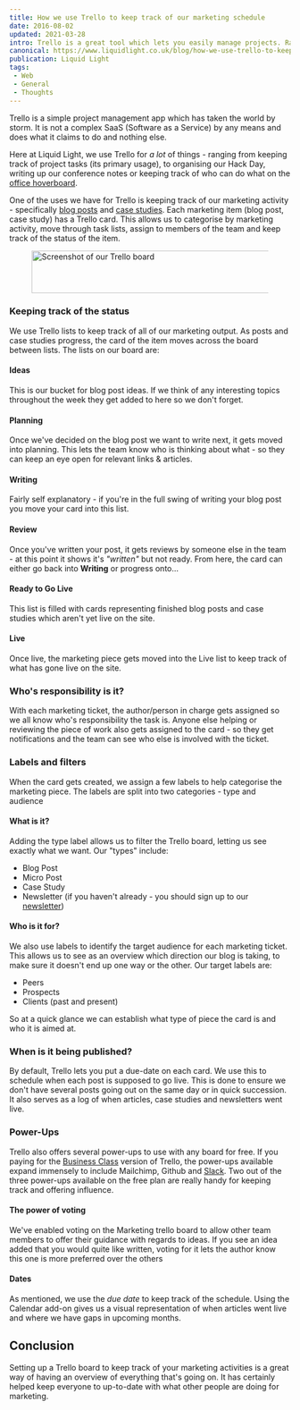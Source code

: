 ```yaml
---
title: How we use Trello to keep track of our marketing schedule
date: 2016-08-02
updated: 2021-03-28
intro: Trello is a great tool which lets you easily manage projects. Ranging from websites to weddings, Trello helps you create tag and move cards. At Liquid Light, we use Trello to keep track of our marketing output - this blog explains how.
canonical: https://www.liquidlight.co.uk/blog/how-we-use-trello-to-keep-track-of-our-marketing-schedule/
publication: Liquid Light
tags:
 - Web
 - General
 - Thoughts
---
```


Trello is a simple project management app which has taken the world by storm. It is not a complex SaaS (Software as a Service) by any means and does what it claims to do and nothing else.

Here at Liquid Light, we use Trello for _a lot_ of things - ranging from keeping track of project tasks (its primary usage), to organising our Hack Day, writing up our conference notes or keeping track of who can do what on the [office hoverboard](https://www.instagram.com/p/BH43eeujsYD/).

One of the uses we have for Trello is keeping track of our marketing activity - specifically [blog posts](https://www.liquidlight.co.uk/blog/) and [case studies](https://www.liquidlight.co.uk/case-studies/). Each marketing item (blog post, case study) has a Trello card. This allows us to categorise by marketing activity, move through task lists, assign to members of the team and keep track of the status of the item.

<figure class="csc-textpic-image">
	<img loading="lazy" class="image-embed-item" src="/assets/img/content/how-we-use-trello-to-keep-track-of-our-marketing-schedule/csm__Liquid_Light__How_we_use_trello_to_keep_track_of_our_marketing_schedule_-_1_82ac882d96.png" width="1200" height="76" alt="Screenshot of our Trello board">
</figure>

### Keeping track of the status

We use Trello lists to keep track of all of our marketing output. As posts and case studies progress, the card of the item   moves across the board between lists. The lists on our board are:

#### Ideas

This is our bucket for blog post ideas. If we think of any interesting topics throughout the week they get added to here so we don't forget.

#### Planning

Once we've decided on the blog post we want to write next, it gets moved into planning. This lets the team know who is thinking about what - so they can keep an eye open for relevant links & articles.

#### Writing

Fairly self explanatory - if you're in the full swing of writing your blog post you move your card into this list.

#### Review

Once you've written your post, it gets reviews by someone else in the team - at this point it shows it's _"written"_ but not ready. From here, the card can either go back into **Writing** or progress onto...

#### Ready to Go Live

This list is filled with cards representing finished blog posts and case studies which aren't yet live on the site.

#### Live

Once live, the marketing piece gets moved into the Live list to keep track of what has gone live on the site.

### Who's responsibility is it?

With each marketing ticket, the author/person in charge gets assigned so we all know who's responsibility the task is. Anyone else helping or reviewing the piece of work also gets assigned to the card - so they get notifications and the team can see who else is involved with the ticket.

### Labels and filters

When the card gets created, we assign a few labels to help categorise the marketing piece. The labels are split into two categories - type and audience

#### What is it?

Adding the type label allows us to filter the Trello board, letting us see exactly what we want. Our "types" include:

- Blog Post
- Micro Post
- Case Study
- Newsletter (if you haven't already - you should sign up to our [newsletter](https://www.liquidlight.co.uk/newsletter/))

#### Who is it for?

We also use labels to identify the target audience for each marketing ticket. This allows us to see as an overview which direction our blog is taking, to make sure it doesn't end up
one way or the other. Our target labels are:

- Peers
- Prospects
- Clients (past and present)

So at a quick glance we can establish what type of piece the card is and who it is aimed at.

### When is it being published?

By default, Trello lets you put a due-date on each card. We use this to schedule when each post is supposed to go live. This is done to ensure we don't have several posts going out on the same day or in quick succession. It also serves as a log of when articles, case studies and newsletters went live.

### Power-Ups

Trello also offers several power-ups to use with any board for free. If you paying for the [Business Class](https://trello.com/pricing) version of Trello, the power-ups available expand immensely to include Mailchimp, Github and [Slack](https://www.liquidlight.co.uk/blog/article/using-slack-to-improve-team-communication/). Two out of the three power-ups available on the free plan are really handy for keeping track and offering influence.

#### The power of voting

We've enabled voting on the Marketing trello board to allow other team members to offer their guidance with regards to ideas. If you see an idea added that you would quite like written, voting for it lets the author know this one is more preferred over the others

#### Dates

As mentioned, we use the _due date_ to keep track of the schedule. Using the Calendar add-on gives us a visual representation of when articles went live and where we have gaps in upcoming months.

## Conclusion

Setting up a Trello board to keep track of your marketing activities is a great way of having an overview of everything that's going on. It has certainly helped keep everyone to up-to-date with what other people are doing for marketing.
